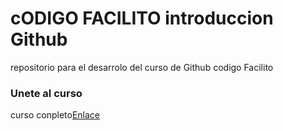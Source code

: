 # cODIGO FACILITO introduccion Github

repositorio para el  desarrolo del curso de Github  codigo Facilito

### Unete al curso
curso conpleto[Enlace](https://wwww.codigofacilito.com)